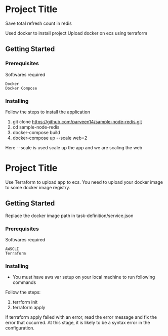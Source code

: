 # Project Title

Save total refresh count in redis

Used docker to install project
Upload docker on ecs using terraform

## Getting Started



### Prerequisites

Softwares required

```
Docker
Docker Compose
```

### Installing

Follow the steps to install the application

1) git clone https://github.com/parveen14/sample-node-redis.git
2) cd sample-node-redis
3) docker-compose build
4) docker-compose up --scale web=2

Here --scale is used scale up the app and we are scaling the web 


# Project Title

Use Terraform to upload app to ecs.
You need to upload your docker image to some docker image registry.

## Getting Started

Replace the docker image path in task-definition/service.json

### Prerequisites

Softwares required

```
AWSCLI
Terraform
```

### Installing

- You must have aws var setup on your local machine to run following commands

Follow the steps:

1) terrform init
2) terraform apply

If terraform apply failed with an error, read the error message and fix the error that occurred. At this stage, it is likely to be a syntax error in the configuration.
